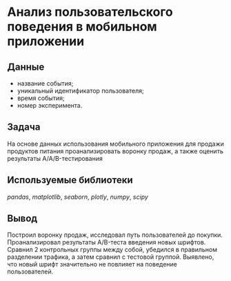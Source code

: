 # Анализ пользовательского поведения в мобильном приложении

## Данные

- название события;
- уникальный идентификатор пользователя;
- время события;
- номер эксперимента.

## Задача

На основе данных использования мобильного приложения для продажи продуктов питания проанализировать воронку продаж, а также оценить результаты A/A/B-тестирования 

## Используемые библиотеки

*pandas*, *matplotlib*, *seaborn*, *plotly*, *numpy*, *scipy*

## Вывод

Построил воронку продаж, исследовал путь пользователей до покупки. Проанализировал результаты A/B-теста введения новых шрифтов. Сравнил 2 контрольных группы между собой, убедился в правильном разделении трафика, а затем сравнил с тестовой группой. Выявлено, что новый шрифт значительно не повлияет на поведение пользователей.
